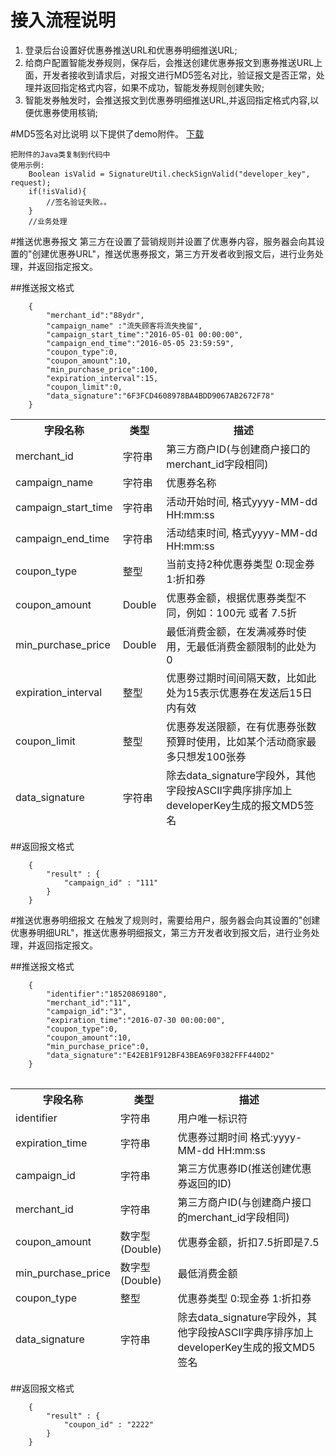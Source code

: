 
# 接入流程说明 
 1. 登录后台设置好优惠券推送URL和优惠券明细推送URL;
 2. 给商户配置智能发券规则，保存后，会推送创建优惠券报文到惠券推送URL上面，开发者接收到请求后，对报文进行MD5签名对比，验证报文是否正常，处理并返回指定格式内容，如果不成功，智能发券规则创建失败;
 3. 智能发券触发时，会推送报文到优惠券明细推送URL,并返回指定格式内容,以便优惠券使用核销;
 
#MD5签名对比说明
以下提供了demo附件。
<a href='http://7xlef9.com1.z0.glb.clouddn.com/demo%2Fjava_demo1.0.zip'>下载<a>
```
把附件的Java类复制到代码中
使用示例:
	Boolean isValid = SignatureUtil.checkSignValid("developer_key", request);
	if(!isValid){
	    //签名验证失败。。
	}
	//业务处理
```


#推送优惠券报文
第三方在设置了营销规则并设置了优惠券内容，服务器会向其设置的"创建优惠券URL"，推送优惠券报文，第三方开发者收到报文后，进行业务处理，并返回指定报文。

##推送报文格式
```
	{
		"merchant_id":"88ydr",
		"campaign_name" :"流失顾客将流失挽留",
 		"campaign_start_time":"2016-05-01 00:00:00",
		"campaign_end_time":"2016-05-05 23:59:59",
		"coupon_type":0,
		"coupon_amount":10,
		"min_purchase_price":100,
		"expiration_interval":15,
		"coupon_limit":0,
		"data_signature":"6F3FCD4608978BA4BDD9067AB2672F78"
	}
```
<table data-tablesaw-sortable>
    <thead>
        <tr>
            <th data-tablesaw-sortable-col data-tablesaw-sortable-default-col>字段名称</th>
            <th data-tablesaw-sortable-col>类型</th>
            <th data-tablesaw-sortable-col>描述</th>
        </tr>
		<tr>
				<td>merchant_id</td>
				<td>字符串</td>
				<td>第三方商户ID(与创建商户接口的merchant_id字段相同)</td>
		</tr>
		<tr>
				<td>campaign_name</td>
				<td>字符串</td>
				<td>优惠券名称</td>
		</tr>
        	<tr>
				<td>campaign_start_time</td>
				<td>字符串</td>
				<td>活动开始时间, 格式yyyy-MM-dd HH:mm:ss</td>
		</tr>
		<tr>
				<td>campaign_end_time</td>
				<td>字符串</td>
				<td>活动结束时间, 格式yyyy-MM-dd HH:mm:ss</td>
		</tr>
		<tr>
				<td>coupon_type</td>
				<td>整型</td>
				<td>当前支持2种优惠券类型 0:现金券 1:折扣券</td>
		</tr>
		<tr>
				<td>coupon_amount</td>
				<td>Double</td>
				<td>优惠券金额，根据优惠券类型不同，例如：100元 或者 7.5折</td>
		</tr>
		<tr>
				<td>min_purchase_price</td>
				<td>Double</td>
				<td>最低消费金额，在发满减券时使用，无最低消费金额限制的此处为0</td>
		</tr>
		<tr>
				<td>expiration_interval</td>
				<td>整型</td>
				<td>优惠劵过期时间间隔天数，比如此处为15表示优惠券在发送后15日内有效</td>
		</tr>
		<tr>
				<td>coupon_limit</td>
				<td>整型</td>
				<td>优惠券发送限额，在有优惠券张数预算时使用，比如某个活动商家最多只想发100张券</td>
		</tr>
		<tr>
		<tr>
				<td>data_signature</td>
				<td>字符串</td>	<td>除去data_signature字段外，其他字段按ASCII字典序排序加上developerKey生成的报文MD5签名</td>
		</tr>
    </thead>
<table>

##返回报文格式
```
	{
		"result" : {
			"campaign_id" : "111"
		}
	}
```


#推送优惠券明细报文
在触发了规则时，需要给用户，服务器会向其设置的"创建优惠券明细URL"，推送优惠券明细报文，第三方开发者收到报文后，进行业务处理，并返回指定报文。

##推送报文格式
```
	{
		"identifier":"18520869180",
		"merchant_id":"11",
		"campaign_id":"3",
		"expiration_time":"2016-07-30 00:00:00",
		"coupon_type":0,
		"coupon_amount":10,
		"min_purchase_price":0,
		"data_signature":"E42EB1F912BF43BEA69F0382FFF440D2"
	}
```
<table data-tablesaw-sortable>
    <thead>
        <tr>
            <th data-tablesaw-sortable-col data-tablesaw-sortable-default-col>字段名称</th>
            <th data-tablesaw-sortable-col>类型</th>
            <th data-tablesaw-sortable-col>描述</th>
        </tr>
		<tr>
			<td>identifier</th>
			<td>字符串</th>
			<td>用户唯一标识符</th>
		</tr>
		<tr>
			<td>expiration_time</th>
			<td>字符串</th>
			<td>优惠券过期时间 格式:yyyy-MM-dd HH:mm:ss</th>
		</tr>
		<tr>
			<td>campaign_id</th>
			<td>字符串</th>
			<td>第三方优惠券ID(推送创建优惠券返回的ID)</th>
		</tr>
		<tr>
		<tr>
			<td>merchant_id</th>
			<td>字符串</th>
			<td>第三方商户ID(与创建商户接口的merchant_id字段相同)</th>
		</tr>
		<tr>
				<td>coupon_amount</td>
				<td>数字型(Double)</td>
				<td>优惠券金额，折扣7.5折即是7.5</td>
		</tr>
		<tr>
				<td>min_purchase_price</td>
				<td>数字型(Double)</td>
				<td>最低消费金额</td>
		</tr>
		<tr>
				<td>coupon_type</td>
				<td>整型</td>
				<td>优惠券类型 0:现金券 1:折扣券</td>
		</tr>
		<tr>
				<td>data_signature</td>
				<td>字符串</td>
				<td>除去data_signature字段外，其他字段按ASCII字典序排序加上developerKey生成的报文MD5签名</td>
		</tr>
    </thead>
<table>

##返回报文格式
```
	{
		"result" : {
			"coupon_id" : "2222"
		}
	}
```
